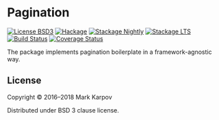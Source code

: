 # Pagination

[![License BSD3](https://img.shields.io/badge/license-BSD3-brightgreen.svg)](http://opensource.org/licenses/BSD-3-Clause)
[![Hackage](https://img.shields.io/hackage/v/pagination.svg?style=flat)](https://hackage.haskell.org/package/pagination)
[![Stackage Nightly](http://stackage.org/package/pagination/badge/nightly)](http://stackage.org/nightly/package/pagination)
[![Stackage LTS](http://stackage.org/package/pagination/badge/lts)](http://stackage.org/lts/package/pagination)
[![Build Status](https://travis-ci.org/mrkkrp/pagination.svg?branch=master)](https://travis-ci.org/mrkkrp/pagination)
[![Coverage Status](https://coveralls.io/repos/mrkkrp/pagination/badge.svg?branch=master&service=github)](https://coveralls.io/github/mrkkrp/pagination?branch=master)

The package implements pagination boilerplate in a framework-agnostic way.

## License

Copyright © 2016–2018 Mark Karpov

Distributed under BSD 3 clause license.
